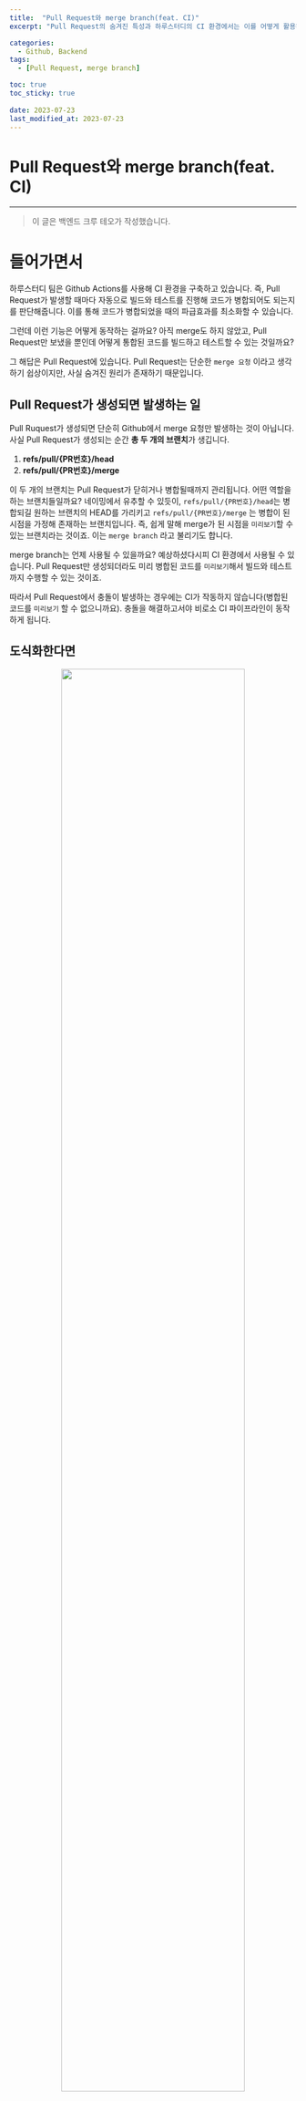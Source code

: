 ```yaml
---
title:  "Pull Request와 merge branch(feat. CI)"
excerpt: "Pull Request의 숨겨진 특성과 하루스터디의 CI 환경에서는 이를 어떻게 활용하는지를 알아보았습니다."

categories:
  - Github, Backend
tags:
  - [Pull Request, merge branch]

toc: true
toc_sticky: true
 
date: 2023-07-23
last_modified_at: 2023-07-23
---
```


# Pull Request와 merge branch(feat. CI)

---

> 이 글은 백엔드 크루 테오가 작성했습니다.
>

# 들어가면서
하루스터디 팀은 Github Actions를 사용해 CI 환경을 구축하고 있습니다. 즉, Pull Request가 발생할 때마다 자동으로 빌드와 테스트를 진행해 코드가 병합되어도 되는지를 판단해줍니다. 이를 통해 코드가 병합되었을 때의 파급효과를 최소화할 수 있습니다.

그런데 이런 기능은 어떻게 동작하는 걸까요? 아직 merge도 하지 않았고, Pull Request만 보냈을 뿐인데 어떻게 통합된 코드를 빌드하고 테스트할 수 있는 것일까요?

그 해답은 Pull Request에 있습니다. Pull Request는 단순한 `merge 요청` 이라고 생각하기 쉽상이지만, 사실 숨겨진 원리가 존재하기 때문입니다.

## Pull Request가 생성되면 발생하는 일

Pull Ruquest가 생성되면 단순히 Github에서 merge 요청만 발생하는 것이 아닙니다. 사실 Pull Request가 생성되는 순간 **총 두 개의 브랜치**가 생깁니다.

1. **refs/pull/{PR번호}/head**
2. **refs/pull/{PR번호}/merge**

이 두 개의 브랜치는 Pull Request가 닫히거나 병합될때까지 관리됩니다. 어떤 역할을 하는 브랜치들일까요? 네이밍에서 유추할 수 있듯이, `refs/pull/{PR번호}/head`는 병합되길 원하는 브랜치의 HEAD를 가리키고 `refs/pull/{PR번호}/merge` 는 병합이 된 시점을 가정해 존재하는 브랜치입니다. 즉, 쉽게 말해 merge가 된 시점을 `미리보기`할 수 있는 브랜치라는 것이죠. 이는 `merge branch` 라고 불리기도 합니다.

merge branch는 언제 사용될 수 있을까요? 예상하셨다시피 CI 환경에서 사용될 수 있습니다. Pull Request만 생성되더라도 미리 병합된 코드를 `미리보기`해서 빌드와 테스트까지 수행할 수 있는 것이죠.

따라서 Pull Request에서 충돌이 발생하는 경우에는 CI가 작동하지 않습니다(병합된 코드를 `미리보기` 할 수 없으니까요). 충돌을 해결하고서야 비로소 CI 파이프라인이 동작하게 됩니다.

## 도식화한다면

<div style="text-align: center"> <img src="https://github.com/haru-study/haru-study.github.io/assets/78679830/70e61317-f14d-4709-9c02-938558566911" style="width: 80%; height: 80%"> </div>

그림으로 도식화하면 위와 같습니다. develop 브랜치를 main 브랜치에 병합하기 위해 Pull Request를 보냈다고 가정해봅시다. 이 상황에서 앞서 설명드렸다시피 Github는 자동으로 `refs/pull/1/merge` 와 `refs/pull/1/head` 브랜치를 생성합니다.

그리고 merge branch(`refs/pull/1/merge)` 의 경우에는 보시다시피 가상으로 병합된 커밋(`merge preview`)을 포함하고 있습니다.

## CI 환경에서 실제로 확인해보기

위에서 이론적으로만 이야기했던 내용들이 실제로 맞는지 확인해보겠습니다. Github Actions를 기준으로 설명하는 내용이니 참고해 주세요.

<div style="text-align: center"> <img src="https://github.com/haru-study/haru-study.github.io/assets/78679830/310671a9-a8a1-402b-8e00-0958e4c05740">

<img src="https://github.com/haru-study/haru-study.github.io/assets/78679830/e3c22163-2edf-4140-a793-a135cb3cad2e" style="align-content: center"> </div>

하루스터디팀의 workflow는 다음과 같습니다. develop 브랜치로의 pull_request가 발생했을 때 빌드가 테스트가 수행되도록 설정해두었습니다.

이제 actions가 동작한 로그를 확인하러 가봅시다.

<div style="text-align: center"> <img src="https://github.com/haru-study/haru-study.github.io/assets/78679830/3f4dec37-2367-456f-a193-65576f8ab2f8"> </div>
Actions 탭에 들어가 성공적으로 빌드와 테스트가 완료된 workflow 중 아무 것이나 선택하고, 로그를 살펴보면

<div style="text-align: center"> <img src="https://github.com/haru-study/haru-study.github.io/assets/78679830/c69559a5-3a71-4a11-b35c-257ae7ae3268"> </div>
`fetching the repository` 부분에서 `9e607...` 해시를 가진 커밋을 `refs/remotes/pull/116/merge` 라는 이름으로 fetch하는 것을 알 수 있습니다. 

이 `9e607...` 해시를 가진 커밋이 바로 앞서 설명했던 merge branch 의 최신 커밋입니다. 앞서 설명했듯 가상으로 병합되어 생겨난 커밋이기 때문에, 원격 Repository 어디에서도 이 해시 값을 가진 커밋을 찾을 수는 없습니다. 

Github Actions의 경우, Pull Request 이벤트 트리거가 작동하면 내부적으로 `merge branch의 최신 커밋`을 환경 변수로 저장합니다(`GITHUB_SHA` 라는 값에 저장됩니다). 그리고 이 환경 변수 값을 이용해 위처럼 fetch를 수행하는 것이죠. 

즉, `Pull Request가 발생하면 병합된 상태를 가정하여 빌드와 테스트를 수행한다` 라고 결론을 내릴 수 있겠고, 이로써 Pull Request의 숨겨진 내부 메커니즘과 하루스터디의 CI 파이프라인이 이를 어떻게 활용하는지 알아보았습니다.

감사합니다.

## 참고 자료
<a href = "https://docs.github.com/en/actions/using-workflows/events-that-trigger-workflows#pull_request">Github Actions events that trigger workflows</a> <br>
<a href = "https://fluffyandflakey.blog/2022/12/21/what-is-a-github-pull-request-merge-branch/#conclusions">What is a GitHub Pull Request merge branch?</a>